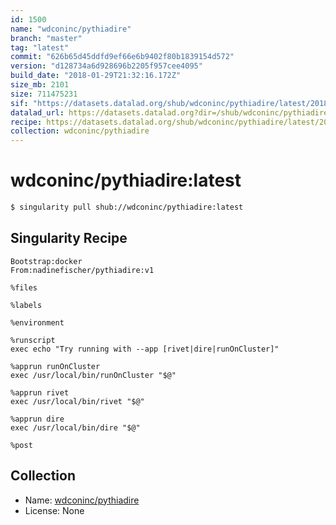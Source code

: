 ```yaml
---
id: 1500
name: "wdconinc/pythiadire"
branch: "master"
tag: "latest"
commit: "626b65d45ddfd9ef66e6b9402f80b1839154d572"
version: "d128734a6d928696b2205f957cee4095"
build_date: "2018-01-29T21:32:16.172Z"
size_mb: 2101
size: 711475231
sif: "https://datasets.datalad.org/shub/wdconinc/pythiadire/latest/2018-01-29-626b65d4-d128734a/d128734a6d928696b2205f957cee4095.simg"
datalad_url: https://datasets.datalad.org?dir=/shub/wdconinc/pythiadire/latest/2018-01-29-626b65d4-d128734a/
recipe: https://datasets.datalad.org/shub/wdconinc/pythiadire/latest/2018-01-29-626b65d4-d128734a/Singularity
collection: wdconinc/pythiadire
---
```


# wdconinc/pythiadire:latest

```bash
$ singularity pull shub://wdconinc/pythiadire:latest
```

## Singularity Recipe

```singularity
Bootstrap:docker  
From:nadinefischer/pythiadire:v1

%files

%labels

%environment

%runscript
exec echo "Try running with --app [rivet|dire|runOnCluster]"

%apprun runOnCluster
exec /usr/local/bin/runOnCluster "$@"

%apprun rivet
exec /usr/local/bin/rivet "$@"

%apprun dire
exec /usr/local/bin/dire "$@"

%post
```

## Collection

 - Name: [wdconinc/pythiadire](https://github.com/wdconinc/pythiadire)
 - License: None

